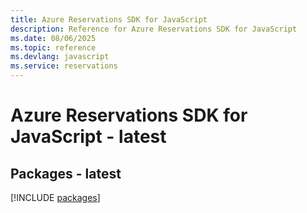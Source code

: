 ```yaml
---
title: Azure Reservations SDK for JavaScript
description: Reference for Azure Reservations SDK for JavaScript
ms.date: 08/06/2025
ms.topic: reference
ms.devlang: javascript
ms.service: reservations
---
```

# Azure Reservations SDK for JavaScript - latest
## Packages - latest
[!INCLUDE [packages](reservations-index.md)]